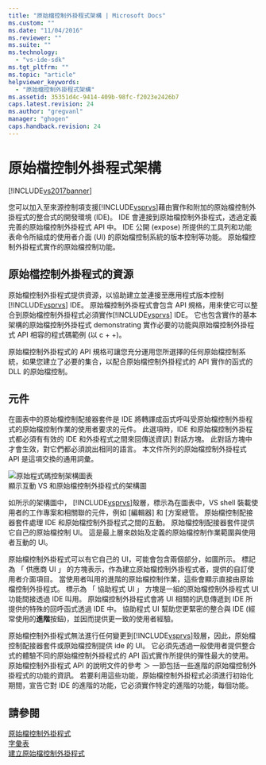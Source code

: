 ```yaml
---
title: "原始檔控制外掛程式架構 | Microsoft Docs"
ms.custom: ""
ms.date: "11/04/2016"
ms.reviewer: ""
ms.suite: ""
ms.technology: 
  - "vs-ide-sdk"
ms.tgt_pltfrm: ""
ms.topic: "article"
helpviewer_keywords: 
  - "原始檔控制外掛程式架構"
ms.assetid: 35351d4c-9414-409b-98fc-f2023e2426b7
caps.latest.revision: 24
ms.author: "gregvanl"
manager: "ghogen"
caps.handback.revision: 24
---
```

# 原始檔控制外掛程式架構
[!INCLUDE[vs2017banner](../../code-quality/includes/vs2017banner.md)]

您可以加入至來源控制項支援[!INCLUDE[vsprvs](../../code-quality/includes/vsprvs_md.md)]藉由實作和附加的原始檔控制外掛程式的整合式的開發環境 \(IDE\)。  IDE 會連接到原始檔控制外掛程式，透過定義完善的原始檔控制外掛程式 API 中。  IDE 公開 \(expose\) 所提供的工具列和功能表命令所組成的使用者介面 \(UI\) 的原始檔控制系統的版本控制等功能。  原始檔控制外掛程式實作的原始檔控制功能。  
  
## 原始檔控制外掛程式的資源  
 原始檔控制外掛程式提供資源，以協助建立並連接至應用程式版本控制[!INCLUDE[vsprvs](../../code-quality/includes/vsprvs_md.md)] IDE。  原始檔控制外掛程式會包含 API 規格，用來使它可以整合到原始檔控制外掛程式必須實作[!INCLUDE[vsprvs](../../code-quality/includes/vsprvs_md.md)] IDE。  它也包含實作的基本架構的原始檔控制外掛程式 demonstrating 實作必要的功能與原始檔控制外掛程式 API 相容的程式碼範例 \(以 c \+ \+\)。  
  
 原始檔控制外掛程式的 API 規格可讓您充分運用您所選擇的任何原始檔控制系統，如果您建立了必要的集合，以配合原始檔控制外掛程式的 API 實作的函式的 DLL 的原始檔控制。  
  
## 元件  
 在圖表中的原始檔控制配接器套件是 IDE 將轉譯成函式呼叫受原始檔控制外掛程式的原始檔控制作業的使用者要求的元件。  此選項時，IDE 和原始檔控制外掛程式都必須有有效的 IDE 和外掛程式之間來回傳送資訊\] 對話方塊。  此對話方塊中才會生效，對它們都必須說出相同的語言。  本文件所列的原始檔控制外掛程式 API 是這項交換的通用詞彙。  
  
 ![原始程式碼控制架構圖表](../../extensibility/internals/media/vs_sccsdk_plug_in_arch.png "vs\_sccsdk\_plug\_in\_arch")  
顯示互動 VS 和原始檔控制外掛程式的架構圖  
  
 如所示的架構圖中， [!INCLUDE[vsprvs](../../code-quality/includes/vsprvs_md.md)]殼層，標示為在圖表中，VS shell 裝載使用者的工作專案和相關聯的元件，例如 \[編輯器\] 和 \[方案總管。  原始檔控制配接器套件處理 IDE 和原始檔控制外掛程式之間的互動。  原始檔控制配接器套件提供它自己的原始檔控制 UI。  這是最上層來啟始及定義的原始檔控制作業範圍與使用者互動的 UI。  
  
 原始檔控制外掛程式可以有它自己的 UI，可能會包含兩個部分，如圖所示。  標記為 「 供應商 UI 」 的方塊表示，作為建立原始檔控制外掛程式者，提供的自訂使用者介面項目。  當使用者叫用的進階的原始檔控制作業，這些會顯示直接由原始檔控制外掛程式。  標示為 「 協助程式 UI 」 方塊是一組的原始檔控制外掛程式 UI 功能間接透過 IDE 叫用。  原始檔控制外掛程式會將 UI 相關的訊息傳遞到 IDE 所提供的特殊的回呼函式透過 IDE 中。  協助程式 UI 幫助您更緊密的整合與 IDE \(經常使用的**進階**按鈕\)，並因而提供更一致的使用者經驗。  
  
 原始檔控制外掛程式無法進行任何變更到[!INCLUDE[vsprvs](../../code-quality/includes/vsprvs_md.md)]殼層，因此，原始檔控制配接器套件或原始檔控制提供 ide 的 UI。  它必須先透過一般使用者提供整合式的體驗不同的原始檔控制外掛程式的 API 函式實作所提供的彈性最大的使用。  原始檔控制外掛程式 API 的說明文件的參考 ＞ 一節包括一些進階的原始檔控制外掛程式的功能的資訊。  若要利用這些功能，原始檔控制外掛程式必須進行初始化期間，宣告它對 IDE 的進階的功能，它必須實作特定的進階的功能，每個功能。  
  
## 請參閱  
 [原始檔控制外掛程式](../../extensibility/source-control-plug-ins.md)   
 [字彙表](../../extensibility/source-control-plug-in-glossary.md)   
 [建立原始檔控制外掛程式](../../extensibility/internals/creating-a-source-control-plug-in.md)
